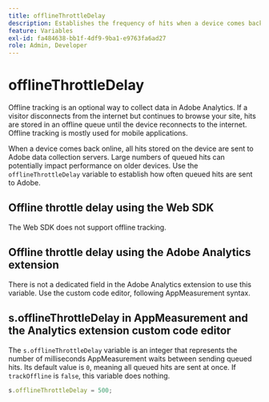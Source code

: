 ```yaml
---
title: offlineThrottleDelay
description: Establishes the frequency of hits when a device comes back online.
feature: Variables
exl-id: fa484638-bb1f-4df9-9ba1-e9763fa6ad27
role: Admin, Developer
---
```

# offlineThrottleDelay

Offline tracking is an optional way to collect data in Adobe Analytics. If a visitor disconnects from the internet but continues to browse your site, hits are stored in an offline queue until the device reconnects to the internet. Offline tracking is mostly used for mobile applications.

When a device comes back online, all hits stored on the device are sent to Adobe data collection servers. Large numbers of queued hits can potentially impact performance on older devices. Use the `offlineThrottleDelay` variable to establish how often queued hits are sent to Adobe.

## Offline throttle delay using the Web SDK

The Web SDK does not support offline tracking.

## Offline throttle delay using the Adobe Analytics extension

There is not a dedicated field in the Adobe Analytics extension to use this variable. Use the custom code editor, following AppMeasurement syntax.

## s.offlineThrottleDelay in AppMeasurement and the Analytics extension custom code editor

The `s.offlineThrottleDelay` variable is an integer that represents the number of milliseconds AppMeasurement waits between sending queued hits. Its default value is `0`, meaning all queued hits are sent at once. If `trackOffline` is `false`, this variable does nothing.

```js
s.offlineThrottleDelay = 500;
```

